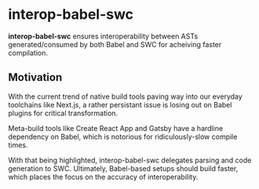 # interop-babel-swc

**interop-babel-swc** ensures interoperability between ASTs generated/consumed by both Babel and SWC for acheiving faster compilation.

## Motivation

With the current trend of native build tools paving way into our everyday toolchains like Next.js, a rather persistant issue is losing out on Babel plugins for critical transformation.

Meta-build tools like Create React App and Gatsby have a hardline dependency on Babel, which is notorious for ridiculously-slow compile times.

With that being highlighted, interop-babel-swc delegates parsing and code generation to SWC. Ultimately, Babel-based setups should build faster, which places the focus on the accuracy of interoperability.
